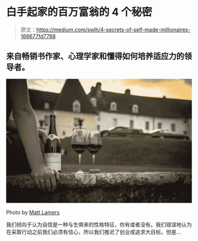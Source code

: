 # 白手起家的百万富翁的 4 个秘密

> 原文：<https://medium.com/swlh/4-secrets-of-self-made-millionaires-166677fd7788>

## 来自畅销书作家、心理学家和懂得如何培养适应力的领导者。

![](img/e6da0c2f2ce591a4e5819dd8a0504628.png)

Photo by [Matt Lamers](https://unsplash.com/@lamerbrain?utm_source=unsplash&utm_medium=referral&utm_content=creditCopyText)

我们倾向于认为自信是一种与生俱来的性格特征，你有或者没有。我们错误地认为在采取行动之前我们必须有信心，所以我们推迟了创业或追求大目标。但是…